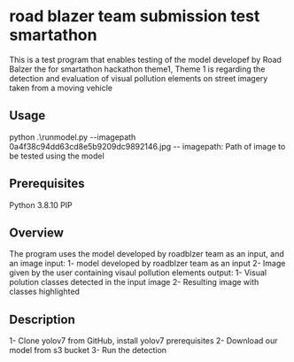 # road blazer team submission test smartathon
This is a test program that enables testing of the model developef by Road Balzer the for smartathon hackathon theme1, 
Theme 1 is regarding the detection and evaluation of visual pollution elements on street imagery taken from a moving vehicle

## Usage
python .\runmodel.py --imagepath 0a4f38c94dd63cd8e5b9209dc9892146.jpg
-- imagepath: Path of image to be tested using the model

## Prerequisites
Python 3.8.10
PIP

## Overview
The program uses the model developed by roadblzer team as an input, and an image 
input:
1- model developed by roadblzer team as an input
2- Image given by the user containing visaul pollution elements 
output: 
1- Visual polution classes detected in the input image 
2- Resulting image with classes highlighted


## Description
1- Clone yolov7 from GitHub, install yolov7 prerequisites
2- Download our model from s3 bucket 
3- Run the detection

